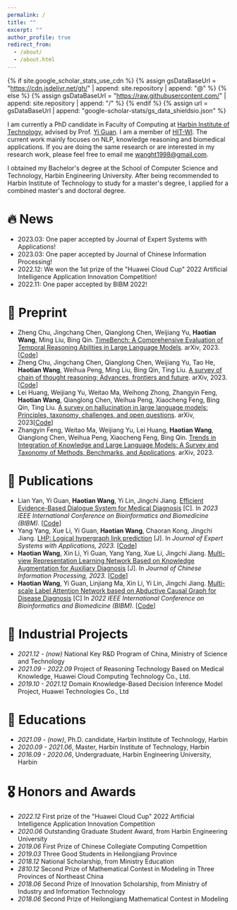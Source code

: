 ```yaml
---
permalink: /
title: ""
excerpt: ""
author_profile: true
redirect_from: 
  - /about/
  - /about.html
---
```


{% if site.google_scholar_stats_use_cdn %}
{% assign gsDataBaseUrl = "https://cdn.jsdelivr.net/gh/" | append: site.repository | append: "@" %}
{% else %}
{% assign gsDataBaseUrl = "https://raw.githubusercontent.com/" | append: site.repository | append: "/" %}
{% endif %}
{% assign url = gsDataBaseUrl | append: "google-scholar-stats/gs_data_shieldsio.json" %}

<span class='anchor' id='about-me'></span>

I am currently a PhD candidate in Faculty of Computing at [Harbin Institute of Technology](https://www.hit.edu.cn/), advised by Prof. [Yi Guan](https://wi.hit.edu.cn/info/1004/1011.htm). I am a member of [HIT-WI](https://wi.hit.edu.cn/index.htm). The current work mainly focuses on NLP, knowledge reasoning and biomedical applications. If you are doing the same research or are interested in my research work, please feel free to email me [wanght1998@gmail.com](mailto:wanght1998#gmail.com).

I obtained my Bachelor's degree at the School of Computer Science and Technology, Harbin Engineering University. After being recommended to Harbin Institute of Technology to study for a master's degree, I applied for a combined master's and doctoral degree.

# 🔥 News
- 2023.03: One paper accepted by Journal of Expert Systems with Applications!
- 2023.03: One paper accepted by Journal of Chinese Information Processing!
- 2022.12: We won the 1st prize of the "Huawei Cloud Cup" 2022 Artificial Intelligence Application Innovation Competition!
- 2022.11: One paper accepted by BIBM 2022!

[//]: # (- *2022.02*: &nbsp;🎉🎉 Lorem ipsum dolor sit amet, consectetur adipiscing elit. Vivamus ornare aliquet ipsum, ac tempus justo dapibus sit amet. )

[//]: # (- *2022.02*: &nbsp;🎉🎉 Lorem ipsum dolor sit amet, consectetur adipiscing elit. Vivamus ornare aliquet ipsum, ac tempus justo dapibus sit amet. )

# 📄 Preprint
- Zheng Chu, Jingchang Chen, Qianglong Chen, Weijiang Yu, **Haotian Wang**, Ming Liu, Bing Qin. [TimeBench: A Comprehensive Evaluation of Temporal Reasoning Abilities in Large Language Models](https://arxiv.org/abs/2311.17667). arXiv, 2023. [[Code](https://github.com/zchuz/TimeBench)]
- Zheng Chu, Jingchang Chen, Qianglong Chen, Weijiang Yu, Tao He, **Haotian Wang**, Weihua Peng, Ming Liu, Bing Qin, Ting Liu. [A survey of chain of thought reasoning: Advances, frontiers and future](https://arxiv.org/abs/2309.15402). arXiv, 2023. [[Code](https://github.com/zchuz/CoT-Reasoning-Survey)]
- Lei Huang, Weijiang Yu, Weitao Ma, Weihong Zhong, Zhangyin Feng, **Haotian Wang**, Qianglong Chen, Weihua Peng, Xiaocheng Feng, Bing Qin, Ting Liu. [A survey on hallucination in large language models: Principles, taxonomy, challenges, and open questions](https://arxiv.org/abs/2311.05232). arXiv, 2023[[Code](https://github.com/LuckyyySTA/Awesome-LLM-hallucination)]
- Zhangyin Feng, Weitao Ma, Weijiang Yu, Lei Huang, **Haotian Wang**, Qianglong Chen, Weihua Peng, Xiaocheng Feng, Bing Qin. [Trends in Integration of Knowledge and Large Language Models: A Survey and Taxonomy of Methods, Benchmarks, and Applications](https://arxiv.org/abs/2311.05876). arXiv, 2023. 


# 📝 Publications 
- Lian Yan, Yi Guan, **Haotian Wang**, Yi Lin, Jingchi Jiang. [Efficient Evidence-Based Dialogue System for
Medical Diagnosis]() [C]. In _2023 IEEE International Conference on Bioinformatics and Biomedicine (BIBM)._ [[Code](https://github.com/YanPioneer/EBAD)]
- Yang Yang, Xue Li, Yi Guan, **Haotian Wang**, Chaoran Kong, Jingchi Jiang.
  [LHP: Logical hypergraph link prediction](https://www.sciencedirect.com/science/article/abs/pii/S0957417423003433)
  [J]. In _Journal of Expert Systems with Applications, 2023._ [[Code](https://github.com/yang1992samantha/LHP)]
- **Haotian Wang**, Xin Li, Yi Guan, Yang Yang, Xue Li, Jingchi Jiang.
  [Multi-view Representation Learning Network Based on Knowledge Augmentation for Auxiliary Diagnosis](https://github.com/FutureForMe/MVRLN/blob/master/%E6%9C%80%E7%BB%88%E7%A8%BF.pdf)
  [J]. In _Journal of Chinese Information Processing, 2023._ [[Code](https://github.com/FutureForMe/MVRLN)]
- **Haotian Wang**, Yi Guan, Linjiang Ma, Xin Li, Yi Lin, Jingchi Jiang. 
  [Multi-scale Label Attention Network based on Abductive Causal Graph for Disease Diagnosis](https://ieeexplore.ieee.org/document/9994978/authors?signout=success#authors) [C]
  In _2022 IEEE International Conference on Bioinformatics and Biomedicine (BIBM)_. [[Code](https://github.com/FutureForMe/MSLAN-ACG)]

[//]: # (<div class='paper-box'><div class='paper-box-image'><div><div class="badge">CVPR 2016</div><img src='images/500x300.png' alt="sym" width="100%"></div></div>)

[//]: # (<div class='paper-box-text' markdown="1">)

[//]: # ()
[//]: # ([Deep Residual Learning for Image Recognition]&#40;https://openaccess.thecvf.com/content_cvpr_2016/papers/He_Deep_Residual_Learning_CVPR_2016_paper.pdf&#41;)

[//]: # ()
[//]: # (**Kaiming He**, Xiangyu Zhang, Shaoqing Ren, Jian Sun)

[//]: # ()
[//]: # ([**Project**]&#40;https://scholar.google.com/citations?view_op=view_citation&hl=zh-CN&user=DhtAFkwAAAAJ&citation_for_view=DhtAFkwAAAAJ:ALROH1vI_8AC&#41; <strong><span class='show_paper_citations' data='DhtAFkwAAAAJ:ALROH1vI_8AC'></span></strong>)

[//]: # (- Lorem ipsum dolor sit amet, consectetur adipiscing elit. Vivamus ornare aliquet ipsum, ac tempus justo dapibus sit amet. )

[//]: # (</div>)

[//]: # (</div>)

[//]: # ()
[//]: # (- [Lorem ipsum dolor sit amet, consectetur adipiscing elit. Vivamus ornare aliquet ipsum, ac tempus justo dapibus sit amet]&#40;https://github.com&#41;, A, B, C, **CVPR 2020**)

# 📂 Industrial Projects
- *2021.12 - (now)* National Key R\&D Program of China, Ministry of Science and Technology
- *2021.09 - 2022.09* Project of Reasoning Technology Based on Medical Knowledge, Huawei Cloud Computing Technology Co., Ltd.
- *2019.10 - 2021.12* Domain Knowledge-Based Decision Inference Model Project, Huawei Technologies Co., Ltd

# 📖 Educations
- *2021.09 - (now)*, Ph.D. candidate, Harbin Institute of Technology, Harbin
- *2020.09 - 2021.06*, Master, Harbin Institute of Technology, Harbin
- *2016.09 - 2020.06*, Undergraduate, Harbin Engineering University, Harbin

# 🎖 Honors and Awards
- *2022.12* First prize of the "Huawei Cloud Cup" 2022 Artificial Intelligence Application Innovation Competition
- *2020.06* Outstanding Graduate Student Award, from Harbin Engineering University
- *2019.06* First Prize of Chinese Collegiate Computing Competition
- *2019.03* Three Good Students in Heilongjiang Province
- *2018.12* National Scholarship, from Ministry Education
- *2810.12* Second Prize of Mathematical Contest in Modeling in Three Provinces of Northeast China
- *2018.06* Second Prize of Innovation Scholarship, from Ministry of Industry and Information Technology
- *2018.06* Second Prize of Heilongjiang Mathematical Contest in Modeling


[//]: # (# 💬 Invited Talks)

[//]: # (- *2021.06*, Lorem ipsum dolor sit amet, consectetur adipiscing elit. Vivamus ornare aliquet ipsum, ac tempus justo dapibus sit amet. )

[//]: # (- *2021.03*, Lorem ipsum dolor sit amet, consectetur adipiscing elit. Vivamus ornare aliquet ipsum, ac tempus justo dapibus sit amet.  \| [\[video\]]&#40;https://github.com/&#41;)

[//]: # (# 💻 Internships)

[//]: # (- *2019.05 - 2020.02*, [Lorem]&#40;https://github.com/&#41;, China.)